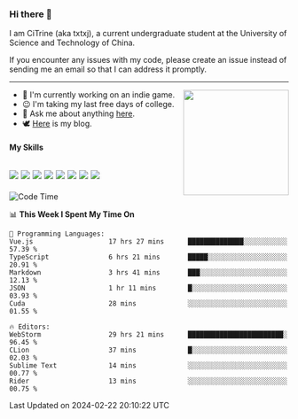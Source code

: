 ### Hi there 👋

I am CiTrine (aka txtxj), a current undergraduate student at the University of Science and Technology of China.

If you encounter any issues with my code, please create an issue instead of sending me an email so that I can address it promptly.

---

<img align="right" height="190" src="http://github-profile-summary-cards.vercel.app/api/cards/stats?username=txtxj&theme=vue">

- 🌱 I'm currently working on an indie game.
- 😉 I'm taking my last free days of college.
- 💬 Ask me about anything [here](https://github.com/txtxj/txtxj/issues).
- 🕊️ [Here](https://txtxj.top) is my blog.

#### My Skills

![](https://img.shields.io/badge/Unity-000000?logo=unity&logoColor=fff)
![](https://img.shields.io/badge/C%23-239120?logo=csharp&logoColor=fff)
![](https://img.shields.io/badge/Python-3e74a2?logo=python&logoColor=fff)
![](https://img.shields.io/badge/C++-65318e?logo=cplusplus&logoColor=fff)
![](https://img.shields.io/badge/C-5654a2?logo=c&logoColor=fff)
![](https://img.shields.io/badge/Vue-4FC08D?logo=vuedotjs&logoColor=fff)
![](https://img.shields.io/badge/Blender-f5792a?logo=blender&logoColor=fff)
![](https://img.shields.io/badge/MS%20SQL-cc2927?logo=microsoftsqlserver&logoColor=fff)
---

<!--START_SECTION:waka-->
![Code Time](http://img.shields.io/badge/Code%20Time-1%2C617%20hrs%2051%20mins-blue)

📊 **This Week I Spent My Time On** 

```text
💬 Programming Languages: 
Vue.js                   17 hrs 27 mins      ██████████████░░░░░░░░░░░   57.39 % 
TypeScript               6 hrs 21 mins       █████░░░░░░░░░░░░░░░░░░░░   20.91 % 
Markdown                 3 hrs 41 mins       ███░░░░░░░░░░░░░░░░░░░░░░   12.13 % 
JSON                     1 hr 11 mins        █░░░░░░░░░░░░░░░░░░░░░░░░   03.93 % 
Cuda                     28 mins             ░░░░░░░░░░░░░░░░░░░░░░░░░   01.55 % 

🔥 Editors: 
WebStorm                 29 hrs 21 mins      ████████████████████████░   96.45 % 
CLion                    37 mins             █░░░░░░░░░░░░░░░░░░░░░░░░   02.03 % 
Sublime Text             14 mins             ░░░░░░░░░░░░░░░░░░░░░░░░░   00.77 % 
Rider                    13 mins             ░░░░░░░░░░░░░░░░░░░░░░░░░   00.75 % 
```


 Last Updated on 2024-02-22 20:10:22 UTC
<!--END_SECTION:waka-->
